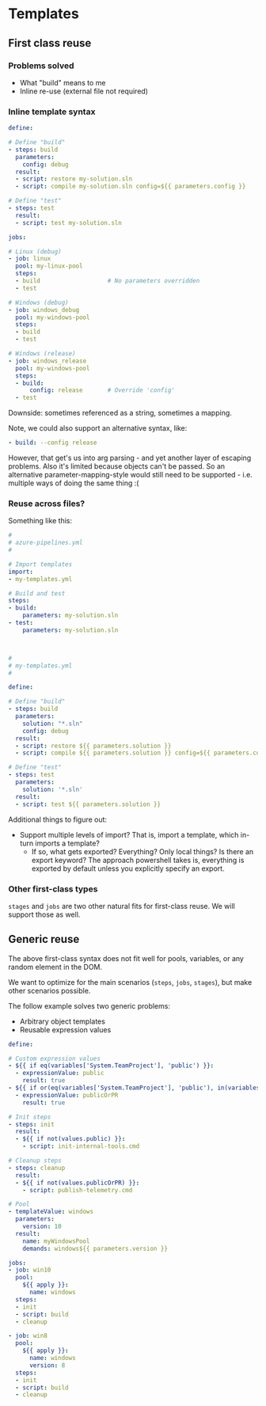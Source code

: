 # Templates

## First class reuse

### Problems solved

- What \"build\" means to me
- Inline re-use (external file not required)

### Inline template syntax

```yaml
define:

# Define "build"
- steps: build
  parameters:
    config: debug
  result:
  - script: restore my-solution.sln
  - script: compile my-solution.sln config=${{ parameters.config }}

# Define "test"
- steps: test
  result:
  - script: test my-solution.sln

jobs:

# Linux (debug)
- job: linux
  pool: my-linux-pool
  steps:
  - build                   # No parameters overridden
  - test

# Windows (debug)
- job: windows_debug
  pool: my-windows-pool
  steps:
  - build
  - test

# Windows (release)
- job: windows_release
  pool: my-windows-pool
  steps:
  - build:
      config: release       # Override 'config'
  - test
```

Downside: sometimes referenced as a string, sometimes a mapping.

Note, we could also support an alternative syntax, like:

```yaml
- build: --config release
```

However, that get's us into arg parsing - and yet another layer of escaping problems. Also it's limited because objects can't be passed. So an alternative parameter-mapping-style would still need to be supported - i.e. multiple ways of doing the same thing :(

### Reuse across files?

Something like this:

```yaml
#
# azure-pipelines.yml
#

# Import templates
import:
- my-templates.yml

# Build and test
steps:
- build:
    parameters: my-solution.sln
- test:
    parameters: my-solution.sln



#
# my-templates.yml
#

define:

# Define "build"
- steps: build
  parameters:
    solution: "*.sln"
    config: debug
  result:
  - script: restore ${{ parameters.solution }}
  - script: compile ${{ parameters.solution }} config=${{ parameters.config }}

# Define "test"
- steps: test
  parameters:
    solution: '*.sln'
  result:
  - script: test ${{ parameters.solution }}
```

Additional things to figure out:
- Support multiple levels of import? That is, import a template, which in-turn imports a template?
  - If so, what gets exported? Everything? Only local things? Is there an export keyword? The approach powershell takes is, everything is exported by default unless you explicitly specify an export.

### Other first-class types

`stages` and `jobs` are two other natural fits for first-class reuse. We will support those as well.

## Generic reuse

The above first-class syntax does not fit well for pools, variables, or any random element in the DOM.

We want to optimize for the main scenarios (`steps`, `jobs`, `stages`), but make other scenarios possible.

The follow example solves two generic problems:
- Arbitrary object templates
- Reusable expression values

```yaml
define:

# Custom expression values
- ${{ if eq(variables['System.TeamProject'], 'public') }}:
  - expressionValue: public
    result: true
- ${{ if or(eq(variables['System.TeamProject'], 'public'), in(variables['Build.Reason'], 'PullRequest')) }}:
  - expressionValue: publicOrPR
    result: true

# Init steps
- steps: init
  result:
  - ${{ if not(values.public) }}:
    - script: init-internal-tools.cmd

# Cleanup steps
- steps: cleanup
  result:
  - ${{ if not(values.publicOrPR) }}:
    - script: publish-telemetry.cmd

# Pool
- templateValue: windows
  parameters:
    version: 10
  result:
    name: myWindowsPool
    demands: windows${{ parameters.version }}

jobs:
- job: win10
  pool:
    ${{ apply }}:
      name: windows
  steps:
  - init
  - script: build
  - cleanup

- job: win8
  pool:
    ${{ apply }}:
      name: windows
      version: 8
  steps:
  - init
  - script: build
  - cleanup
```
